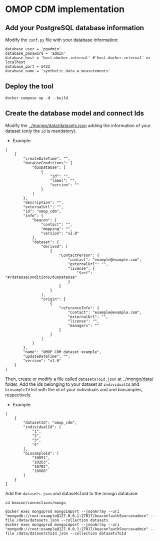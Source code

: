 # OMOP CDM implementation

## Add your PostgreSQL database information

Modify the `conf.py` file with your database information:

```
database_user = 'pgadmin'
database_password = 'admin'
database_host = 'host.docker.internal' #'host.docker.internal' or localhost
database_port = 5432
database_name = 'synthetic_data_w_measurements'
```

## Deploy the tool

```
docker compose up -d --build
```

## Create the database model and connect Ids

Modify the [../mongo/data/datasets.json](../mongo/data/datasets.json) adding the information of your dataset (only the `id` is mandatory).

- Example:

```
[
    {
        "createDateTime": "",
        "dataUseConditions": {
            "duoDataUse": [
                {
                    "id": "",
                    "label": "",
                    "version": ""
                }
            ]
        },
        "description": "",
        "externalUrl": "",
        "id": "omop_cdm",
        "info": {
            "beacon": {
                "contact": "",
                "mapping": "",
                "version": "v2.0"
            },
            "dataset": {
                "derived": [
                    {
                        "ContactPerson": {
                            "contact": "example@example.com",
                            "externalUrl": "",
                            "license": {
                                "$ref": "#/dataUseConditions/duoDataUse"
                            }
                        }
                    }
                ],
                "origin": [
                    {
                        "referenceInfo": {
                            "contact": "example@example.com",
                            "externalUrl": "",
                            "license": "",
                            "managers": ""
                        }
                    }
                ]
            }
        },
        "name": "OMOP CDM dataset example",
        "updateDateTime": "",
        "version": "v1.0"
    }
]
```

Then, create or modify a file called `datasetsToId.json` at [../mongo/data/](../mongo/data/) folder. Add the ids belonging to your dataset at `individualId` and `biosampleId` list with the id of your individuals and and biosamples, respectively. 

- Example:

```
[
    { 
        "datasetId": "omop_cdm",
        "individualId": [
            "1",
            "2",
            "3",
            "4"
        ],
        "biosampleId": [
            "10091",
            "10263",
            "10702",
            "10888"
        ]
    }
]
```

Add the `datasets.json` and datasetsToId to the mongo database:

```
cd beacon/connections/mongo

docker exec mongoprod mongoimport --jsonArray --uri "mongodb://root:example@127.0.0.1:27017/beacon?authSource=admin" --file /data/datasets.json --collection datasets
docker exec mongoprod mongoimport --jsonArray --uri "mongodb://root:example@127.0.0.1:27017/beacon?authSource=admin" --file /data/datasetsToId.json --collection datasetsToId
```

